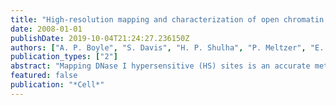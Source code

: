 ```yaml
---
title: "High-resolution mapping and characterization of open chromatin across the genome"
date: 2008-01-01
publishDate: 2019-10-04T21:24:27.236150Z
authors: ["A. P. Boyle", "S. Davis", "H. P. Shulha", "P. Meltzer", "E. H. Margulies", "Z. Weng", "T. S. Furey", "G. E. Crawford"]
publication_types: ["2"]
abstract: "Mapping DNase I hypersensitive (HS) sites is an accurate method of identifying the location of genetic regulatory elements, including promoters, enhancers, silencers, insulators, and locus control regions. We employed high-throughput sequencing and whole-genome tiled array strategies to identify DNase I HS sites within human primary CD4+ T cells. Combining these two technologies, we have created a comprehensive and accurate genome-wide open chromatin map. Surprisingly, only 16%-21% of the identified 94,925 DNase I HS sites are found in promoters or first exons of known genes, but nearly half of the most open sites are in these regions. In conjunction with expression, motif, and chromatin immunoprecipitation data, we find evidence of cell-type-specific characteristics, including the ability to identify transcription start sites and locations of different chromatin marks utilized in these cells. In addition, and unexpectedly, our analyses have uncovered detailed features of nucleosome structure."
featured: false
publication: "*Cell*"
---
```


